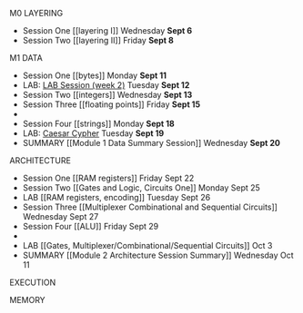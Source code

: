 M0 LAYERING
- Session One [[layering I]]  Wednesday **Sept 6**
- Session Two [[layering II]] Friday **Sept 8**

M1 DATA
- Session One [[bytes]] Monday **Sept 11**
- LAB: [LAB Session (week 2)](obsidian://open?vault=Vault%2023_1120&file=002%20LAB%20SESSIONS%2FWeek%202%20LAB%20session%20Cypher%2C%20A%20simple(ish)%20Caesar%20cypher) Tuesday **Sept 12**
- Session Two [[integers]] Wednesday **Sept 13**
- Session Three [[floating points]] Friday **Sept 15**
-
- Session Four [[strings]] Monday **Sept 18**
- LAB: [Caesar Cypher](obsidian://open?vault=Vault%2023_1120&file=002%20LAB%20SESSIONS%2FWeek%203%20LAB%20session%20Cypher%2C%20A%20simple(ish)%20Caesar%20cypher) Tuesday **Sept 19**
- SUMMARY [[Module 1 Data Summary Session]] Wednesday **Sept 20**

ARCHITECTURE
- Session One [[RAM registers]] Friday Sept 22
- Session Two [[Gates and Logic, Circuits One]] Monday Sept 25
- LAB [[RAM registers, encoding]] Tuesday Sept 26
- Session Three [[Multiplexer Combinational and Sequential Circuits]] Wednesday Sept 27
- Session Four [[ALU]] Friday Sept 29
-
- LAB [[Gates, Multiplexer/Combinational/Sequential Circuits]] Oct 3
- SUMMARY [[Module 2 Architecture Session Summary]] Wednesday Oct 11

EXECUTION



MEMORY
